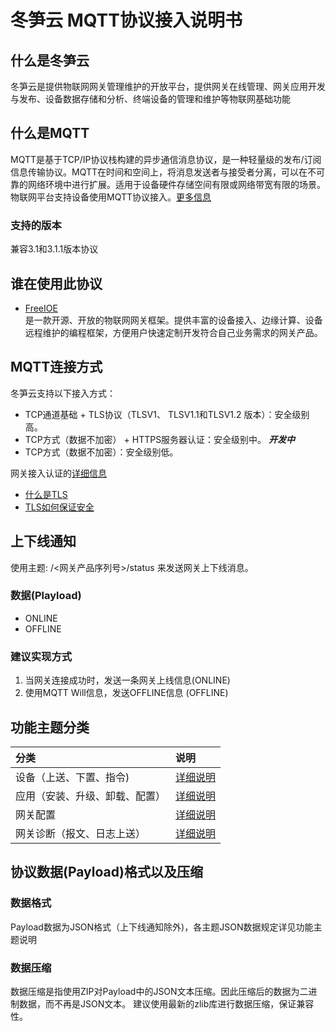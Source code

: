 # 冬笋云 MQTT协议接入说明书

## 什么是冬笋云

冬笋云是提供物联网网关管理维护的开放平台，提供网关在线管理、网关应用开发与发布、设备数据存储和分析、终端设备的管理和维护等物联网基础功能

## 什么是MQTT

MQTT是基于TCP/IP协议栈构建的异步通信消息协议，是一种轻量级的发布/订阅信息传输协议。MQTT在时间和空间上，将消息发送者与接受者分离，可以在不可靠的网络环境中进行扩展。适用于设备硬件存储空间有限或网络带宽有限的场景。物联网平台支持设备使用MQTT协议接入。[更多信息](https://mqtt.org)

### 支持的版本

兼容3.1和3.1.1版本协议

## 谁在使用此协议

* [FreeIOE](https://freeioe.org)\
    是一款开源、开放的物联网网关框架。提供丰富的设备接入、边缘计算、设备远程维护的编程框架，方便用户快速定制开发符合自己业务需求的网关产品。
  
## MQTT连接方式

冬笋云支持以下接入方式：

* TCP通道基础 + TLS协议（TLSV1、 TLSV1.1和TLSV1.2 版本）：安全级别高。
* TCP方式（数据不加密） + HTTPS服务器认证：安全级别中。 ***开发中***
* TCP方式（数据不加密）：安全级别低。
  
网关接入认证的[详细信息](连接.md)

* [什么是TLS](https://baike.baidu.com/item/TLS)
* [TLS如何保证安全](https://segmentfault.com/a/1190000007075961)

## 上下线通知

使用主题: /<网关产品序列号>/status 来发送网关上下线消息。

### 数据(Playload)

* ONLINE
* OFFLINE

### 建议实现方式

1. 当网关连接成功时，发送一条网关上线信息(ONLINE)
2. 使用MQTT Will信息，发送OFFLINE信息 (OFFLINE)

## 功能主题分类

| 分类 | 说明 |
| :--- | :--- |
| 设备（上送、下置、指令) | [详细说明](设备.md) |
| 应用（安装、升级、卸载、配置） | [详细说明](应用.md) |
| 网关配置  | [详细说明](网关配置.md) |
| 网关诊断（报文、日志上送） | [详细说明](网关诊断.md)|

## 协议数据(Payload)格式以及压缩

### 数据格式

Payload数据为JSON格式（上下线通知除外)，各主题JSON数据规定详见功能主题说明

### 数据压缩

数据压缩是指使用ZIP对Payload中的JSON文本压缩。因此压缩后的数据为二进制数据，而不再是JSON文本。 建议使用最新的zlib库进行数据压缩，保证兼容性。
